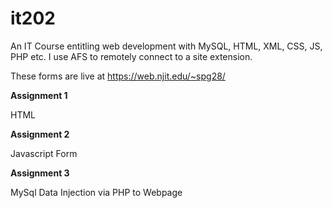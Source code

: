 # it202 
An IT Course entitling web development with MySQL, HTML, XML, CSS, JS, PHP etc. I use AFS to remotely connect to a site extension.

These forms are live at https://web.njit.edu/~spg28/

**Assignment 1**

HTML

**Assignment 2**

Javascript Form

**Assignment 3**

MySql Data Injection via PHP to Webpage